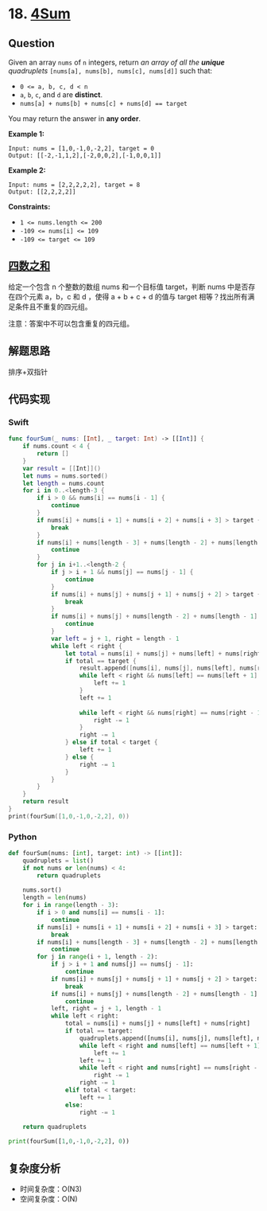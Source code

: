 # 18. [4Sum](https://leetcode.com/problems/4sum)

## Question

Given an array `nums` of `n` integers, return *an array of all the **unique** quadruplets* `[nums[a], nums[b], nums[c], nums[d]]` such that:

- `0 <= a, b, c, d < n`
- `a`, `b`, `c`, and `d` are **distinct**.
- `nums[a] + nums[b] + nums[c] + nums[d] == target`

You may return the answer in **any order**.

**Example 1:**

```
Input: nums = [1,0,-1,0,-2,2], target = 0
Output: [[-2,-1,1,2],[-2,0,0,2],[-1,0,0,1]]
```

**Example 2:**

```
Input: nums = [2,2,2,2,2], target = 8
Output: [[2,2,2,2]]
```

**Constraints:**

- `1 <= nums.length <= 200`
- `-109 <= nums[i] <= 109`
- `-109 <= target <= 109`

## [四数之和](https://leetcode-cn.com/problems/4sum/)

给定一个包含 n 个整数的数组 nums 和一个目标值 target，判断 nums 中是否存在四个元素 a，b，c 和 d ，使得 a + b + c + d 的值与 target 相等？找出所有满足条件且不重复的四元组。

注意：答案中不可以包含重复的四元组。

## 解题思路

排序+双指针

## 代码实现

### Swift

```swift
func fourSum(_ nums: [Int], _ target: Int) -> [[Int]] {
    if nums.count < 4 {
        return []
    }
    var result = [[Int]]()
    let nums = nums.sorted()
    let length = nums.count
    for i in 0..<length-3 {
        if i > 0 && nums[i] == nums[i - 1] {
            continue
        }
        if nums[i] + nums[i + 1] + nums[i + 2] + nums[i + 3] > target {
            break
        }
        if nums[i] + nums[length - 3] + nums[length - 2] + nums[length - 1] < target {
            continue
        }
        for j in i+1..<length-2 {
            if j > i + 1 && nums[j] == nums[j - 1] {
                continue
            }
            if nums[i] + nums[j] + nums[j + 1] + nums[j + 2] > target {
                break
            }
            if nums[i] + nums[j] + nums[length - 2] + nums[length - 1] < target {
                continue
            }
            var left = j + 1, right = length - 1
            while left < right {
                let total = nums[i] + nums[j] + nums[left] + nums[right]
                if total == target {
                    result.append([nums[i], nums[j], nums[left], nums[right]])
                    while left < right && nums[left] == nums[left + 1] {
                        left += 1
                    }
                    left += 1
                                            
                    while left < right && nums[right] == nums[right - 1] {
                        right -= 1
                    }
                    right -= 1
                } else if total < target {
                    left += 1
                } else {
                    right -= 1
                }
            }
        }
    }
    return result
}
print(fourSum([1,0,-1,0,-2,2], 0))
```

### Python

```python
def fourSum(nums: [int], target: int) -> [[int]]:
    quadruplets = list()
    if not nums or len(nums) < 4:
        return quadruplets
    
    nums.sort()
    length = len(nums)
    for i in range(length - 3):
        if i > 0 and nums[i] == nums[i - 1]:
            continue
        if nums[i] + nums[i + 1] + nums[i + 2] + nums[i + 3] > target:
            break
        if nums[i] + nums[length - 3] + nums[length - 2] + nums[length - 1] < target:
            continue
        for j in range(i + 1, length - 2):
            if j > i + 1 and nums[j] == nums[j - 1]:
                continue
            if nums[i] + nums[j] + nums[j + 1] + nums[j + 2] > target:
                break
            if nums[i] + nums[j] + nums[length - 2] + nums[length - 1] < target:
                continue
            left, right = j + 1, length - 1
            while left < right:
                total = nums[i] + nums[j] + nums[left] + nums[right]
                if total == target:
                    quadruplets.append([nums[i], nums[j], nums[left], nums[right]])
                    while left < right and nums[left] == nums[left + 1]:
                        left += 1
                    left += 1
                    while left < right and nums[right] == nums[right - 1]:
                        right -= 1
                    right -= 1
                elif total < target:
                    left += 1
                else:
                    right -= 1
    
    return quadruplets

print(fourSum([1,0,-1,0,-2,2], 0))
```

## 复杂度分析

- 时间复杂度：O(N3)
- 空间复杂度：O(N)